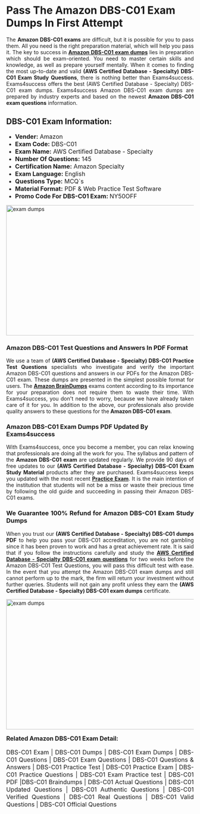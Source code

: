 <h1><strong><strong>Pass The Amazon DBS-C01 Exam Dumps In First Attempt</strong></strong></h1> <p style="text-align:justify">The <strong>Amazon DBS-C01 exams</strong> are difficult, but it is possible for you to pass them. All you need is the right preparation material, which will help you pass it. The key to success in <a href="https://www.exams4success.com/amazon/dbs-c01-pdf-exam-dumps"><strong>Amazon DBS-C01 exam dumps</strong></a> lies in preparation which should be exam-oriented. You need to master certain skills and knowledge, as well as prepare yourself mentally. When it comes to finding the most up-to-date and valid <strong>(AWS Certified Database - Specialty) DBS-C01 Exam Study Questions</strong>, there is nothing better than Exams4success. Exams4success offers the best (AWS Certified Database - Specialty) DBS-C01 exam dumps. Exams4success Amazon DBS-C01 exam dumps are prepared by industry experts and based on the newest <strong>Amazon DBS-C01 exam questions</strong> information.</p> <h2><strong><strong>DBS-C01 Exam Information:</strong></strong></h2> <ul> <li><span style="font-size:16px"><strong>Vender:</strong> Amazon</span></li> <li><span style="font-size:16px"><strong>Exam Code:</strong> DBS-C01</span></li> <li><span style="font-size:16px"><strong>Exam Name:</strong> AWS Certified Database - Specialty</span></li> <li><span style="font-size:16px"><strong>Number Of Questions:</strong> 145</span></li> <li><span style="font-size:16px"><strong>Certification Name:</strong> Amazon Specialty</span></li> <li><span style="font-size:16px"><strong>Exam Language:</strong> English</span></li> <li><span style="font-size:16px"><strong>Questions Type:</strong> MCQ`s</span></li> <li><span style="font-size:16px"><strong>Material Format:</strong> PDF & Web Practice Test Software</span></li> <li><span style="font-size:16px"><strong>Promo Code For DBS-C01 Exam: </strong>NY50OFF</span></li> </ul> <p><a href="https://www.exams4success.com/amazon/dbs-c01-pdf-exam-dumps" rel="no-follow"><img alt="exam dumps" src="https://www.certcollections.com/uploads/content/infrist1.png" style="height:350px; width:750px" /></a></p> <h3><strong>Amazon DBS-C01 Test Questions and Answers In PDF Format</strong></h3> <p style="text-align:justify">We use a team of <strong>(AWS Certified Database - Specialty) DBS-C01 Practice Test Questions</strong> specialists who investigate and verify the important Amazon DBS-C01 questions and answers in our PDFs for the Amazon DBS-C01 exam. These dumps are presented in the simplest possible format for users. The <a href="https://www.exams4success.com/amazon-exam-dumps"><strong>Amazon BrainDumps</strong></a> exams content according to its importance for your preparation does not require them to waste their time. With Exams4success, you don't need to worry, because we have already taken care of it for you. In addition to the above, our professionals also provide quality answers to these questions for the<strong> Amazon DBS-C01 exam</strong>.</p> <h3><strong> Amazon DBS-C01 Exam Dumps PDF Updated By Exams4success</strong></h3> <p style="text-align:justify">With Exams4success, once you become a member, you can relax knowing that professionals are doing all the work for you. The syllabus and pattern of the <strong>Amazon DBS-C01 exam </strong>are updated regularly. We provide 90 days of free updates to our <strong>(AWS Certified Database - Specialty) DBS-C01 Exam Study Material</strong> products after they are purchased. Exams4success keeps you updated with the most recent <a href="https://www.exams4success.com/"><strong>Practice Exam</strong></a>. It is the main intention of the institution that students will not be a miss or waste their precious time by following the old guide and succeeding in passing their Amazon DBS-C01 exams.</p> <h3 style="text-align:justify"><strong>We Guarantee 100% Refund for Amazon DBS-C01 Exam Study Dumps</strong></h3> <p style="text-align:justify">When you trust our <strong>(AWS Certified Database - Specialty) DBS-C01 dumps PDF</strong> to help you pass your DBS-C01 accreditation, you are not gambling since it has been proven to work and has a great achievement rate. It is said that if you follow the instructions carefully and study the <a href="https://www.exams4success.com/amazon/dbs-c01-pdf-exam-dumps"><strong>AWS Certified Database - Specialty DBS-C01 exam questions</strong></a> for two weeks before the Amazon DBS-C01 Test Questions, you will pass this difficult test with ease. In the event that you attempt the Amazon DBS-C01 exam dumps and still cannot perform up to the mark, the firm will return your investment without further queries. Students will not gain any profit unless they earn the <strong>(AWS Certified Database - Specialty) DBS-C01 exam dumps</strong> certificate.</p> <p style="text-align:justify"><a href="https://www.exams4success.com/amazon/dbs-c01-pdf-exam-dumps" rel="no-follow"><img alt="exam dumps" src="https://www.certcollections.com/uploads/content/free_demo1.png" style="height:350px; width:750px" /></a></p> <p style="text-align:justify"><span style="font-size:16px"><strong>Related Amazon DBS-C01 Exam Detail:</strong></span><br /> <br /> <span style="font-size:16px">DBS-C01 Exam | DBS-C01 Dumps | DBS-C01 Exam Dumps | DBS-C01 Questions | DBS-C01 Exam Questions | DBS-C01 Questions & Answers | DBS-C01 Practice Test | DBS-C01 Practice Exam | DBS-C01 Practice Questions | DBS-C01 Exam Practice test | DBS-C01 PDF |DBS-C01 Braindumps | DBS-C01 Actual Questions | DBS-C01 Updated Questions | DBS-C01 Authentic Questions | DBS-C01 Verified Questions | DBS-C01 Real Questions | DBS-C01 Valid Questions | DBS-C01 Official Questions</span></p>
